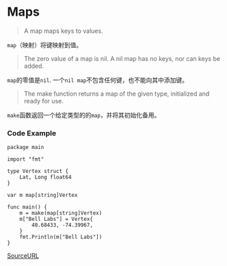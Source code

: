 # Maps

> A map maps keys to values.

`map`（映射）将键映射到值。

> The zero value of a map is nil. A nil map has no keys, nor can keys be added.

`map`的零值是`nil`. 一个`nil map`不包含任何键，也不能向其中添加键。

> The make function returns a map of the given type, initialized and ready for use.

`make`函数返回一个给定类型的的`map`，并将其初始化备用。

### Code Example

```
package main

import "fmt"

type Vertex struct {
	Lat, Long float64
}

var m map[string]Vertex

func main() {
	m = make(map[string]Vertex)
	m["Bell Labs"] = Vertex{
		40.68433, -74.39967,
	}
	fmt.Println(m["Bell Labs"])
}
```

[SourceURL](https://tour.go-zh.org/moretypes/19)
